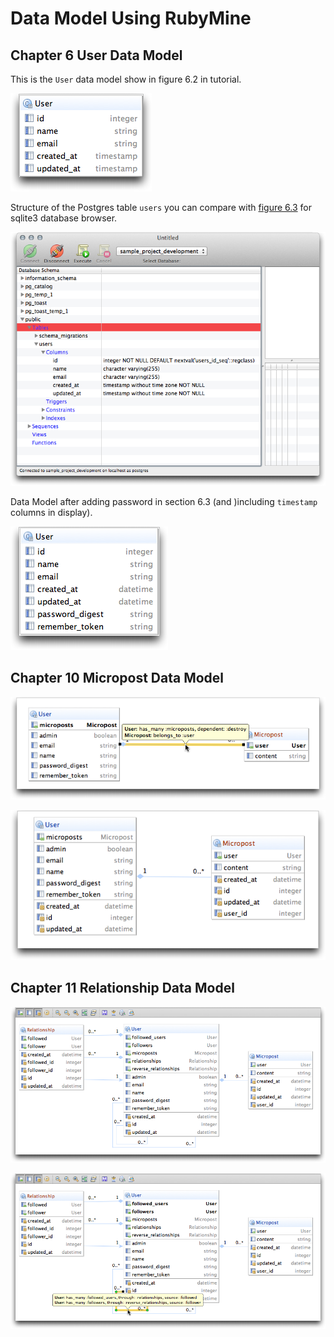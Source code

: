 # Data Model Using RubyMine #

<a name="ch06"></a>
## Chapter 6 User Data Model ##

This is the `User` data model show in figure 6.2 in tutorial.

![User Data  Model](images/UserDataModel6.2.png)

Structure of the Postgres table `users` you can compare with [figure 6.3](http://ruby.railstutorial.org/chapters/modeling-users#fig:sqlite_database_browser) for sqlite3 database browser.

![Postgres Query Tool](images/PostgresQueryTool6.3.png)

Data Model after adding password  in section 6.3 (and )including `timestamp` columns in display).

![Data Model with Password](images/UserModelWithPassword.png)

<a name="ch10"></a>
## Chapter 10 Micropost Data Model ##

![Data Model with Microposts](images/chapter10model.png)

![Data Model with Microposts - all columns](images/chapter10modelall.png)

<a name="ch11"></a>
## Chapter 11 Relationship Data Model ##

![Datamodel with Relationships](images/FinalDataModel.png)

![Datamodel with popup annotation of relationship](images/FinalDataModelAnnotate.png)